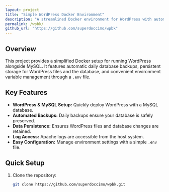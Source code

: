 ```yaml
---
layout: project
title: "Simple WordPress Docker Environment"
description: "A streamlined Docker environment for WordPress with automated daily backups and environment variable management."
permalink: /wpbk/
github_url: "https://github.com/superdoccimo/wpbk"
---
```


## Overview

This project provides a simplified Docker setup for running WordPress alongside MySQL. It features automatic daily database backups, persistent storage for WordPress files and the database, and convenient environment variable management through a `.env` file.

## Key Features

- **WordPress & MySQL Setup:** Quickly deploy WordPress with a MySQL database.
- **Automated Backups:** Daily backups ensure your database is safely preserved.
- **Data Persistence:** Ensures WordPress files and database changes are retained.
- **Log Access:** Apache logs are accessible from the host system.
- **Easy Configuration:** Manage environment settings with a simple `.env` file.

## Quick Setup

1. Clone the repository:
   ```bash
   git clone https://github.com/superdoccimo/wpbk.git

